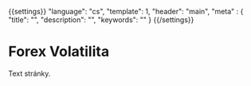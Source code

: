 {{settings}}
  "language": "cs",
  "template": 1,
  "header": "main",
  "meta" : {
    "title": "",
    "description": "",
    "keywords": ""
  }
{{/settings}}

# Forex Volatilita

Text stránky.
    